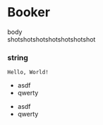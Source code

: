 # Booker
body  
shotshotshotshotshotshotshot

### string

```
Hello, World!
```

 - asdf
 - qwerty

* asdf
* qwerty


